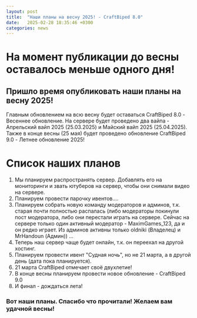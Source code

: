```yaml
---
layout: post
title:  "Наши планы на весну 2025! - CraftBiped 8.0"
date:   2025-02-28 18:35:46 +0300
categories: news
---
```

# На момент публикации до весны оставалось меньше одного дня!
## Пришло время опубликовать наши планы на весну 2025!
Главным обновлением на всю весну будет оставаться CraftBiped 8.0 - Весеннее обновление. На сервере будет проведено два вайпа - Апрельский вайп 2025 (25.03.2025) и Майский вайп 2025 (25.04.2025). Также в конце весны (25 мая) будет проведено обновление CraftBiped 9.0 - Летнее обновление 2025! 
# Список наших планов
1. Мы планируем распространять сервер. Добавлять его на мониторинги и звать ютуберов на сервер, чтобы они снимали видео на сервере. 
2. Планируем провести парочку ивентов....
3. Планируем собрать новую команду модераторов и админов, т.к. старая почти полностью распалась (либо модераторы покинули пост модератора, либо они перестали играть на сервере. Сейчас на сервере только один активный модератор - MaximGames_123, да и он редко играет. Из админов активны только oldniki (Владелец) и MrHandoun (Админ)) ...
4. Теперь наш сервер чаще будет онлайн, т.к. он переехал на другой хостинг.
5. Планируем провести ивент "Судная ночь", но не 21 марта, а в другой день (дата пока планируется).
6. 21 марта CraftBiped отмечает своё двухлетие!
7. В конце весны планируем провести новое обновление - CraftBiped 9.0
8. И финал - дождаться лета!

### Вот наши планы. Спасибо что прочитали! Желаем вам удачной весны!
